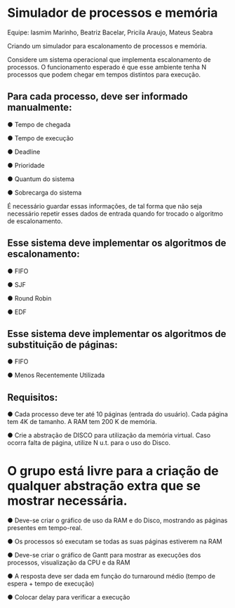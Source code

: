# Simulador de processos e memória

Equipe: Iasmim Marinho, Beatriz Bacelar, Pricila Araujo, Mateus Seabra

Criando um simulador para escalonamento de processos e memória.

Considere um sistema operacional que implementa escalonamento de processos.
O funcionamento esperado é que esse ambiente tenha N processos que podem chegar em
tempos distintos para execução. 

## Para cada processo, deve ser informado manualmente:

● Tempo de chegada

● Tempo de execução

● Deadline

● Prioridade

● Quantum do sistema

● Sobrecarga do sistema

É necessário guardar essas informações, de tal forma que não seja necessário
repetir esses dados de entrada quando for trocado o algoritmo de escalonamento.

## Esse sistema deve implementar os algoritmos de escalonamento:

● FIFO

● SJF

● Round Robin

● EDF

## Esse sistema deve implementar os algoritmos de substituição de páginas:

● FIFO

● Menos Recentemente Utilizada

## Requisitos:

● Cada processo deve ter até 10 páginas (entrada do usuário). Cada página tem 4K de
tamanho. A RAM tem 200 K de memória.

● Crie a abstração de DISCO para utilização da memória virtual. Caso ocorra falta de
página, utilize N u.t. para o uso do Disco.

# O grupo está livre para a criação de qualquer abstração extra que se mostrar necessária.

● Deve-se criar o gráfico de uso da RAM e do Disco, mostrando as páginas
presentes em tempo-real.

● Os processos só executam se todas as suas páginas estiverem na RAM

● Deve-se criar o gráfico de Gantt para mostrar as execuções dos processos, visualização
da CPU e da RAM

● A resposta deve ser dada em função do turnaround médio (tempo de espera + tempo
de execução)

● Colocar delay para verificar a execução
